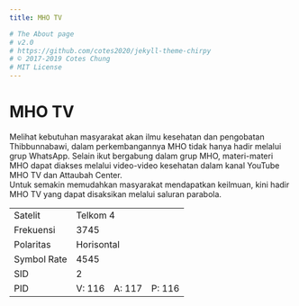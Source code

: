 ```yaml
---
title: MHO TV

# The About page
# v2.0
# https://github.com/cotes2020/jekyll-theme-chirpy
# © 2017-2019 Cotes Chung
# MIT License
---
```


<h1>MHO TV</h1>

<div class="paraph">Melihat kebutuhan masyarakat akan ilmu kesehatan dan pengobatan Thibbunnabawi, dalam perkembangannya MHO tidak hanya hadir melalui grup WhatsApp. Selain ikut bergabung dalam grup MHO, materi-materi MHO dapat diakses melalui video-video kesehatan dalam kanal YouTube MHO TV dan Attaubah Center.</div>

<div class="paraph">Untuk semakin memudahkan masyarakat mendapatkan keilmuan, kini hadir MHO TV yang dapat disaksikan melalui saluran parabola.</div>

<table>
<tbody>
  <tr>
    <td>Satelit</th>
    <td colspan="3">Telkom 4</th>
  </tr>
  <tr>
    <td>Frekuensi</td>
    <td colspan="3">3745</td>
  </tr>
  <tr>
    <td>Polaritas</td>
    <td colspan="3">Horisontal</td>
  </tr>
  <tr>
    <td>Symbol Rate</td>
    <td colspan="3">4545</td>
  </tr>
  <tr>
    <td>SID</td>
    <td colspan="3">2</td>
  </tr>
  <tr>
    <td>PID</td>
    <td>V: 116</td>
    <td>A: 117</td>
    <td>P: 116</td>
  </tr>
</tbody>
</table>